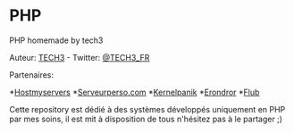 # PHP
PHP homemade by tech3

Auteur: [TECH3](https://tech3.fr "TECH3.FR") - Twitter: [@TECH3_FR](https://www.twitter.com/@TECH3_FR)

Partenaires: 

*[Hostmyservers](https://www.hostmyservers.fr)
*[Serveurperso.com](https://www.serveurperso.com)
*[Kernelpanik](http://www.kernelpanik.fr)
*[Erondror](http://www.erondror.fr)
*[Flub](http://www.maxime-lebrun.com)

Cette repository est dédié à des systèmes développés uniquement en PHP par mes soins, il est mit à disposition de tous n'hésitez pas à le partager ;)
